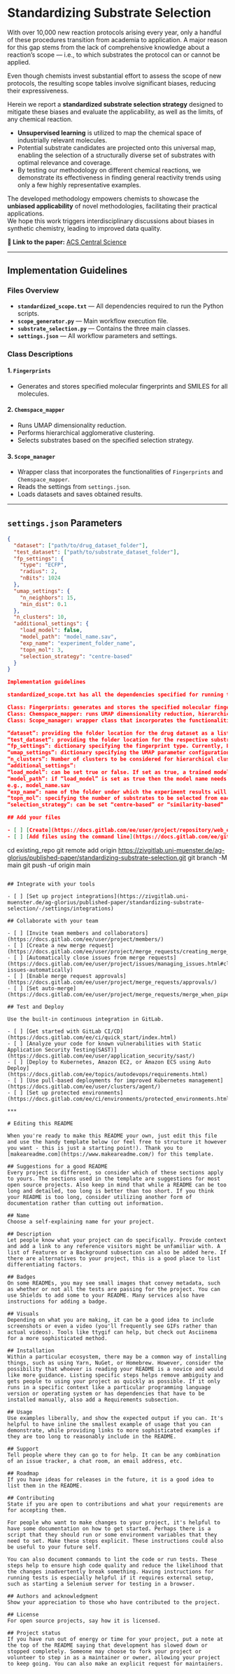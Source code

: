 # Standardizing Substrate Selection

With over 10,000 new reaction protocols arising every year, only a handful of these procedures transition from academia to application. A major reason for this gap stems from the lack of comprehensive knowledge about a reaction’s scope — i.e., to which substrates the protocol can or cannot be applied.

Even though chemists invest substantial effort to assess the scope of new protocols, the resulting scope tables involve significant biases, reducing their expressiveness.

Herein we report a **standardized substrate selection strategy** designed to mitigate these biases and evaluate the applicability, as well as the limits, of any chemical reaction.

- **Unsupervised learning** is utilized to map the chemical space of industrially relevant molecules.
- Potential substrate candidates are projected onto this universal map, enabling the selection of a structurally diverse set of substrates with optimal relevance and coverage.
- By testing our methodology on different chemical reactions, we demonstrate its effectiveness in finding general reactivity trends using only a few highly representative examples.

The developed methodology empowers chemists to showcase the **unbiased applicability** of novel methodologies, facilitating their practical applications.  
We hope this work triggers interdisciplinary discussions about biases in synthetic chemistry, leading to improved data quality.

**📄 Link to the paper:** [ACS Central Science](https://pubs.acs.org/doi/10.1021/acscentsci.3c01638)

---

## Implementation Guidelines

### Files Overview
- **`standardized_scope.txt`** — All dependencies required to run the Python scripts.
- **`scope_generator.py`** — Main workflow execution file.
- **`substrate_selection.py`** — Contains the three main classes.
- **`settings.json`** — All workflow parameters and settings.

### Class Descriptions
#### 1. `Fingerprints`
- Generates and stores specified molecular fingerprints and SMILES for all molecules.

#### 2. `Chemspace_mapper`
- Runs UMAP dimensionality reduction.
- Performs hierarchical agglomerative clustering.
- Selects substrates based on the specified selection strategy.

#### 3. `Scope_manager`
- Wrapper class that incorporates the functionalities of `Fingerprints` and `Chemspace_mapper`.
- Reads the settings from `settings.json`.
- Loads datasets and saves obtained results.

---

## `settings.json` Parameters

```json
{
  "dataset": ["path/to/drug_dataset_folder"],
  "test_dataset": ["path/to/substrate_dataset_folder"],
  "fp_settings": {
    "type": "ECFP", 
    "radius": 2,
    "nBits": 1024
  },
  "umap_settings": {
    "n_neighbors": 15,
    "min_dist": 0.1
  },
  "n_clusters": 10,
  "additional_settings": {
    "load_model": false,
    "model_path": "model_name.sav",
    "exp_name": "experiment_folder_name",
    "topn_mol": 3,
    "selection_strategy": "centre-based"
  }
}

Implementation guidelines

standardized_scope.txt has all the dependencies specified for running the Python scripts. The workflow can be executed through the scope_generator.py file. The scope_generator.py file imports and utilizes the classes defined in the substrate_selection.py file to carry out all the tasks. The substrate_selection.py file has three classes:

Class: Fingerprints: generates and stores the specified molecular fingerprints and smiles for all the molecules.
Class: Chemspace_mapper: runs UMAP dimensionality reduction, hierarchical agglomerative clustering and selects substrate based on the specified selection strategy.
Class: Scope_manager: wrapper class that incorporates the functionalities of ‘Fingerprints’ and ‘Chemspace_mapper’ classes. Along with that it reads the settings provided in settings.json, loads the datasets and saves all the obtained results. All the parameters for running the workflow can be specified using the settings.json file as described below.

“dataset”: providing the folder location for the drug dataset as a list.
“test_dataset”: providing the folder location for the respective substrate dataset as a list.
“fp_settings”: dictionary specifying the fingerprint type. Currently, ECFP and MACCS keys are included. For ECFP the desired radius and number of bits should also be specified.
“umap_settings”: dictionary specifying the UMAP parameter configuration.
“n_clusters”: Number of clusters to be considered for hierarchical clustering.
“additional_settings”:
“load_model”: can be set true or false. If set as true, a trained model is used, otherwise, anew model would be trained with the given UMAP parameters.
“model_path”: if “load_model” is set as true then the model name needs to be provided.
e.g., model_name.sav
“exp_name”: name of the folder under which the experiment results will be saved.
“topn_mol”: specifying the number of substrates to be selected from each cluster depending on the selection strategy.
“selection_strategy”: can be set “centre-based” or “similarity-based”

## Add your files

- [ ] [Create](https://docs.gitlab.com/ee/user/project/repository/web_editor.html#create-a-file) or [upload](https://docs.gitlab.com/ee/user/project/repository/web_editor.html#upload-a-file) files
- [ ] [Add files using the command line](https://docs.gitlab.com/ee/gitlab-basics/add-file.html#add-a-file-using-the-command-line) or push an existing Git repository with the following command:

```
cd existing_repo
git remote add origin https://zivgitlab.uni-muenster.de/ag-glorius/published-paper/standardizing-substrate-selection.git
git branch -M main
git push -uf origin main
```

## Integrate with your tools

- [ ] [Set up project integrations](https://zivgitlab.uni-muenster.de/ag-glorius/published-paper/standardizing-substrate-selection/-/settings/integrations)

## Collaborate with your team

- [ ] [Invite team members and collaborators](https://docs.gitlab.com/ee/user/project/members/)
- [ ] [Create a new merge request](https://docs.gitlab.com/ee/user/project/merge_requests/creating_merge_requests.html)
- [ ] [Automatically close issues from merge requests](https://docs.gitlab.com/ee/user/project/issues/managing_issues.html#closing-issues-automatically)
- [ ] [Enable merge request approvals](https://docs.gitlab.com/ee/user/project/merge_requests/approvals/)
- [ ] [Set auto-merge](https://docs.gitlab.com/ee/user/project/merge_requests/merge_when_pipeline_succeeds.html)

## Test and Deploy

Use the built-in continuous integration in GitLab.

- [ ] [Get started with GitLab CI/CD](https://docs.gitlab.com/ee/ci/quick_start/index.html)
- [ ] [Analyze your code for known vulnerabilities with Static Application Security Testing(SAST)](https://docs.gitlab.com/ee/user/application_security/sast/)
- [ ] [Deploy to Kubernetes, Amazon EC2, or Amazon ECS using Auto Deploy](https://docs.gitlab.com/ee/topics/autodevops/requirements.html)
- [ ] [Use pull-based deployments for improved Kubernetes management](https://docs.gitlab.com/ee/user/clusters/agent/)
- [ ] [Set up protected environments](https://docs.gitlab.com/ee/ci/environments/protected_environments.html)

***

# Editing this README

When you're ready to make this README your own, just edit this file and use the handy template below (or feel free to structure it however you want - this is just a starting point!). Thank you to [makeareadme.com](https://www.makeareadme.com/) for this template.

## Suggestions for a good README
Every project is different, so consider which of these sections apply to yours. The sections used in the template are suggestions for most open source projects. Also keep in mind that while a README can be too long and detailed, too long is better than too short. If you think your README is too long, consider utilizing another form of documentation rather than cutting out information.

## Name
Choose a self-explaining name for your project.

## Description
Let people know what your project can do specifically. Provide context and add a link to any reference visitors might be unfamiliar with. A list of Features or a Background subsection can also be added here. If there are alternatives to your project, this is a good place to list differentiating factors.

## Badges
On some READMEs, you may see small images that convey metadata, such as whether or not all the tests are passing for the project. You can use Shields to add some to your README. Many services also have instructions for adding a badge.

## Visuals
Depending on what you are making, it can be a good idea to include screenshots or even a video (you'll frequently see GIFs rather than actual videos). Tools like ttygif can help, but check out Asciinema for a more sophisticated method.

## Installation
Within a particular ecosystem, there may be a common way of installing things, such as using Yarn, NuGet, or Homebrew. However, consider the possibility that whoever is reading your README is a novice and would like more guidance. Listing specific steps helps remove ambiguity and gets people to using your project as quickly as possible. If it only runs in a specific context like a particular programming language version or operating system or has dependencies that have to be installed manually, also add a Requirements subsection.

## Usage
Use examples liberally, and show the expected output if you can. It's helpful to have inline the smallest example of usage that you can demonstrate, while providing links to more sophisticated examples if they are too long to reasonably include in the README.

## Support
Tell people where they can go to for help. It can be any combination of an issue tracker, a chat room, an email address, etc.

## Roadmap
If you have ideas for releases in the future, it is a good idea to list them in the README.

## Contributing
State if you are open to contributions and what your requirements are for accepting them.

For people who want to make changes to your project, it's helpful to have some documentation on how to get started. Perhaps there is a script that they should run or some environment variables that they need to set. Make these steps explicit. These instructions could also be useful to your future self.

You can also document commands to lint the code or run tests. These steps help to ensure high code quality and reduce the likelihood that the changes inadvertently break something. Having instructions for running tests is especially helpful if it requires external setup, such as starting a Selenium server for testing in a browser.

## Authors and acknowledgment
Show your appreciation to those who have contributed to the project.

## License
For open source projects, say how it is licensed.

## Project status
If you have run out of energy or time for your project, put a note at the top of the README saying that development has slowed down or stopped completely. Someone may choose to fork your project or volunteer to step in as a maintainer or owner, allowing your project to keep going. You can also make an explicit request for maintainers.
